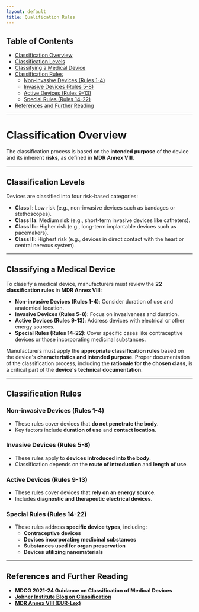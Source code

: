 ```yaml
---
layout: default
title: Qualification Rules
---
```


## Table of Contents
- [Classification Overview](#classification-overview)
- [Classification Levels](#classification-levels)
- [Classifying a Medical Device](#classifying-a-medical-device)
- [Classification Rules](#classification-rules)
  - [Non-invasive Devices (Rules 1-4)](#non-invasive-devices-rules-1-4)
  - [Invasive Devices (Rules 5-8)](#invasive-devices-rules-5-8)
  - [Active Devices (Rules 9-13)](#active-devices-rules-9-13)
  - [Special Rules (Rules 14-22)](#special-rules-rules-14-22)
- [References and Further Reading](#references-and-further-reading)

---

# Classification Overview
The classification process is based on the **intended purpose** of the device and its inherent **risks**, as defined in **MDR Annex VIII**.

---

## Classification Levels
Devices are classified into four risk-based categories:
- **Class I**: Low risk (e.g., non-invasive devices such as bandages or stethoscopes).
- **Class IIa**: Medium risk (e.g., short-term invasive devices like catheters).
- **Class IIb**: Higher risk (e.g., long-term implantable devices such as pacemakers).
- **Class III**: Highest risk (e.g., devices in direct contact with the heart or central nervous system).

---

## Classifying a Medical Device
To classify a medical device, manufacturers must review the **22 classification rules** in **MDR Annex VIII**:

- **Non-invasive Devices (Rules 1-4)**: Consider duration of use and anatomical location.
- **Invasive Devices (Rules 5-8)**: Focus on invasiveness and duration.
- **Active Devices (Rules 9-13)**: Address devices with electrical or other energy sources.
- **Special Rules (Rules 14-22)**: Cover specific cases like contraceptive devices or those incorporating medicinal substances.

Manufacturers must apply the **appropriate classification rules** based on the device's **characteristics and intended purpose**. Proper documentation of the classification process, including the **rationale for the chosen class**, is a critical part of the **device's technical documentation**.

---

## Classification Rules

### Non-invasive Devices (Rules 1-4)
- These rules cover devices that **do not penetrate the body**.
- Key factors include **duration of use** and **contact location**.

### Invasive Devices (Rules 5-8)
- These rules apply to **devices introduced into the body**.
- Classification depends on the **route of introduction** and **length of use**.

### Active Devices (Rules 9-13)
- These rules cover devices that **rely on an energy source**.
- Includes **diagnostic and therapeutic electrical devices**.

### Special Rules (Rules 14-22)
- These rules address **specific device types**, including:
  - **Contraceptive devices**
  - **Devices incorporating medicinal substances**
  - **Substances used for organ preservation**
  - **Devices utilizing nanomaterials**

---

## References and Further Reading
- **MDCG 2021-24 Guidance on Classification of Medical Devices**
- **[Johner Institute Blog on Classification](https://www.johner-institut.de/blog/tag/klassifizierung/)**
- **[MDR Annex VIII (EUR-Lex)](https://eur-lex.europa.eu/legal-content/EN/TXT/HTML/?uri=CELEX:32017R0745#anx_%C2%A0VIII)**



